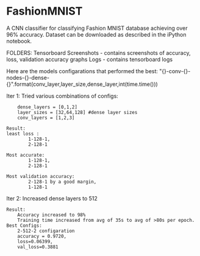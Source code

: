 # FashionMNIST
A CNN classifier for classifying Fashion MNIST database achieving over 96% accuracy.
Dataset can be downloaded as described in the iPython notebook.

FOLDERS:
Tensorboard Screenshots - contains screenshots of accuracy, loss, validation accuracy graphs
Logs - contains tensorboard logs


Here are the models configarations that performed the best:
"{}-conv-{}-nodes-{}-dense-{}".format(conv_layer,layer_size,dense_layer,int(time.time()))

Iter 1: Tried various combinations of configs:

		dense_layers = [0,1,2]
		layer_sizes = [32,64,128] #dense layer sizes
		conv_layers = [1,2,3]
		
	Result:
	least loss : 
			1-128-1, 
			2-128-1
			
	Most accurate:
			1-128-1, 
			2-128-1

	Most validation accuracy:
			2-128-1 by a good margin, 
			1-128-1
			
Iter 2: Increased dense layers to 512

	Result:
		Accuracy increased to 98% 
		Training time increased from avg of 35s to avg of >80s per epoch.
	Best Configs:	
		2-512-2 configaration 
		accuracy = 0.9720, 
		loss=0.06399,
		val_loss=0.3881


		
